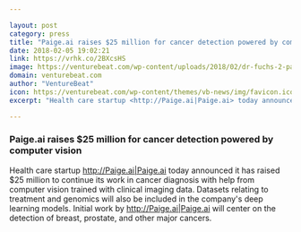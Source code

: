 ```yaml
---

layout: post
category: press
title: "Paige.ai raises $25 million for cancer detection powered by computer vision"
date: 2018-02-05 19:02:21
link: https://vrhk.co/2BXcsHS
image: https://venturebeat.com/wp-content/uploads/2018/02/dr-fuchs-2-paige-ai.jpg?fit=780%2C533&strip=all
domain: venturebeat.com
author: "VentureBeat"
icon: https://venturebeat.com/wp-content/themes/vb-news/img/favicon.ico
excerpt: "Health care startup <http://Paige.ai|Paige.ai> today announced it has raised $25 million to continue its work in cancer diagnosis with help from computer vision trained with clinical imaging data. Datasets relating to treatment and genomics will also be included in the company's deep learning models. Initial work by <http://Paige.ai|Paige.ai> will center on the detection of breast, prostate, and other major cancers."

---
```


### Paige.ai raises $25 million for cancer detection powered by computer vision

Health care startup <http://Paige.ai|Paige.ai> today announced it has raised $25 million to continue its work in cancer diagnosis with help from computer vision trained with clinical imaging data. Datasets relating to treatment and genomics will also be included in the company's deep learning models. Initial work by <http://Paige.ai|Paige.ai> will center on the detection of breast, prostate, and other major cancers.